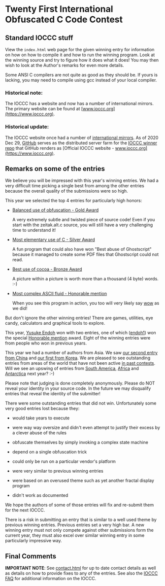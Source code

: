 # Twenty First International Obfuscated C Code Contest


## Standard IOCCC stuff

View the `index.html` web page for the given winning entry for information on how
on how to compile it and how to run the winning program.
Look at the winning source and try to figure how it does what it does!
You may then wish to look at the Author's remarks for even more details.

Some ANSI C compilers are not quite as good as they should be.  If
yours is lacking, you may need to compile using gcc instead of your
local compiler.


### Historical note:

The IOCCC has a website and now has a number of international mirrors.
The primary website can be found at [www.ioccc.org](https://www.ioccc.org).


### Historical update:

The IOCCC website once had a number of
[international mirrors](https://web.archive.org/web/20201030210517/https://www.ioccc.org/mirror.html).
As of 2020 Dec 29, [GitHub](https://www.github.com) serves as the distributed server farm for the
[IOCCC winner repo](https://github.com/ioccc-src/winner) that GitHub renders as
[Official IOCCC website - www.ioccc.org](https://www.ioccc.org).


## Remarks on some of the entries

We believe you will be impressed with this year's winning entries.  We had
a very difficult time picking a single best from among the other entries
because the overall quality of the submissions were so high.

This year we selected the top 4 entries for particularly high honors:

*   [Balanced use of obfuscation - Gold Award](zeitak/index.html)

    A very extremely subtle and twisted piece of source code!
    Even if you start with the zeitak.alt.c source,
    you will still have a very challenging time to understand it!

*   [Most elementary use of C - Silver Award](hamano/index.html)

    A fun program that could also have won "Best abuse of
    Ghostscript" because it managed to create some PDF files
    that Ghostscript could not read.

*   [Best use of cocoa - Bronze Award](vik/index.html)

    A picture within a picture is worth more than a
    thousand (4 byte) words. :-)

*   [Most complex ASCII fluid - Honorable mention](endoh1/index.html)

    When you see this program in action, you too will
    very likely say
        [wow](https://web.archive.org/web/20240626134108/https://twitter.com/ioccc/status/247140812683628545)
        as we did!

But don't ignore the other winning entries!  There are games, utilities,
eye candy, calculators and graphical tools to explore.

This year, [Yusuke Endoh](../authors.html#Yusuke_Endoh) won with two entries, one of which
([endoh1](endoh1/index.html)) won the special [Honorable
mention](endoh1/index.html) award.  Eight of
the winning entries were from people who won in previous years.

This year we had a number of authors from Asia.  We saw [our second
entry from China](hou/index.html) and [our first from Korea](kang/index.html).  We are pleased to see
outstanding entries from areas of the world that have not been
active [in past contests](../years.html).  Will we see an upswing of entries
from [South America](https://en.wikipedia.org/wiki/South_America),
[Africa](https://en.wikipedia.org/wiki/Africa) and
[Antarctica](https://en.wikipedia.org/wiki/Antarctica) next year? :-)

Please note that judging is done completely anonymously.  Please
do NOT reveal your identity in your source code.  In the future we
may disqualify entries that reveal the identity of the submitter!

There were some outstanding entries that did not win.  Unfortunately
some very good entries lost because they:

+ would take years to execute

+ were way way oversize and didn't even attempt to justify their
  excess by a clever abuse of the rules

+ obfuscate themselves by simply invoking a complex
  state machine

+ depend on a single obfuscation trick

+ could only be run on a particular vendor's platform

+ were very similar to previous winning entries

+ were based on an overused theme such as yet another
  fractal display program

+ didn't work as documented

We hope the authors of some of those entries will fix and re-submit
them for the next IOCCC.

There is a risk in submitting an entry that is similar to a well
used theme by previous winning entries.  Previous entries set a very high
bar.  A new winning entry must not only compete against other submissions
form the current year, they must also excel over similar winning entry
in some particularly impressive way.


## Final Comments

**IMPORTANT NOTE**: See [contact.html](../contact.html) for up to date contact details
as well as details on how to provide fixes to any of the entries.
See also the [IOCCC FAQ](../faq.html) for additional information on the IOCCC.


<!--

    Copyright © 1984-2025 by Landon Curt Noll. All Rights Reserved.

    You are free to share and adapt this file under the terms of this license:

        Creative Commons Attribution-ShareAlike 4.0 International (CC BY-SA 4.0)

    For more information, see:

        https://creativecommons.org/licenses/by-sa/4.0/

-->
